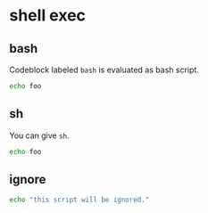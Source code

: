 # shell exec

## bash

Codeblock labeled `bash` is evaluated as bash script.

```bash
echo foo
```

## sh

You can give `sh`.

```sh
echo foo
```

## ignore

```bash ::ignore
echo "this script will be ignored."
```


